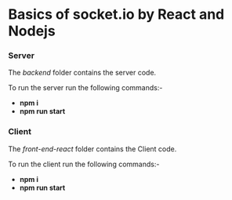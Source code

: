# Basics of socket.io by React and Nodejs

### Server
The *backend* folder contains the server code. 

To run the server run the following commands:-
- **npm i**
- **npm run start**

### Client

The *front-end-react* folder contains the Client code.

To run the client run the following commands:-
- **npm i**
- **npm run start**

